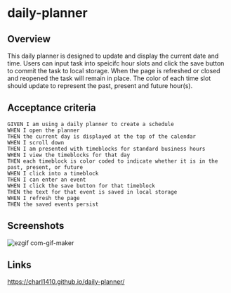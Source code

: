 # daily-planner

## Overview 

This daily planner is designed to update and display the current date and time. Users can input task into speicifc hour slots and click the save button to commit the task to local storage. When the page is refreshed or closed and reopened the task will remain in place. The color of each time slot should update to represent the past, present and future hour(s).


## Acceptance criteria 
```
GIVEN I am using a daily planner to create a schedule
WHEN I open the planner
THEN the current day is displayed at the top of the calendar
WHEN I scroll down
THEN I am presented with timeblocks for standard business hours
WHEN I view the timeblocks for that day
THEN each timeblock is color coded to indicate whether it is in the past, present, or future
WHEN I click into a timeblock
THEN I can enter an event
WHEN I click the save button for that timeblock
THEN the text for that event is saved in local storage
WHEN I refresh the page
THEN the saved events persist
```

## Screenshots 
![ezgif com-gif-maker](https://user-images.githubusercontent.com/112945634/199002973-a3dee55e-d4be-4fda-bb6f-79291dc514de.gif)

## Links 
https://charl1410.github.io/daily-planner/

